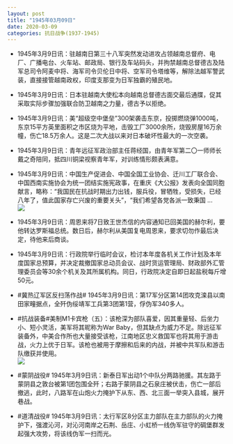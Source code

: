 ```yaml
---
layout: post
title: "1945年03月09日"
date: 2020-03-09
categories: 抗日战争(1937-1945)
---
```


<meta name="referrer" content="no-referrer" />

- 1945年3月9日讯：驻越南日第三十八军突然发动进攻占领越南总督府、电厂、广播电台、火车站、邮政局、银行及车站码头，并拘禁越南总督德古及陆军总司令阿麦中将、海军司令贝伦日中将、空军司令塔维等，解除法越军警武装，直接接管越南政权，印度支那变为日军独霸的殖民地。 

- 1945年3月9日讯：日本驻越南大使松本向越南总督德古面交最后通牒，促其采取实际步骤加强联合防卫越南之力量，德古予以拒绝。 

- 1945年3月9日讯：美“超级空中堡垒”300架袭击东京，投掷燃烧弹1000吨，东京15平方英里面积之市区烧为平地，击毁工厂3000余所，烧毁房屋16万余幢，伤亡18.5万余人。这是二次大战以来对日本破坏性最大的一次空袭。 

- 1945年3月9日讯：青年远征军政治部主任蒋经国，由青年军第二〇一师师长戴之奇陪同，抵四川铜梁视察青年军，对训练情形颇表满意。 

- 1945年3月9日讯：中国生产促进会、中国全国工业协会、迁川工厂联合会、中国西南实施协会为统一团结实施宪政事，在重庆《大公报》发表向全国同胞献言，略称：“我国民在抗战时期出力出钱，服兵役，冒牺牲，受损失，已经八年了，值此国家存亡兴废的重要关头”，“我们希望各党各派一致秉国 ... <br/><img src="https://wx2.sinaimg.cn/large/aca367d8ly1gcntyk056ej20c809zjrf.jpg" />

- 1945年3月9日讯：周恩来将7日致王世杰信的内容通知已回美国的赫尔利，要他转达罗斯福总统。数日后，赫尔利从美国复电周恩来，要求切勿作最后决定，待他来后商谈。 

- 1945年3月9日讯：行政院举行临时会议，检讨本年度各机关工作计划及本年度国家总预算，并决定裁撤国家总动员会议、战时货运管理局、财政部外汇管理委员会等30余个机关及其所属机构。同日，行政院决定自即日起盐税每斤增50元。 

- #冀热辽军区反扫荡作战# 1945年3月9日讯：第17军分区第14团攻克滦县以南田家疃据点，全歼伪绥靖军工兵第3团第1营，俘伪军340多人。 

- #抗战装备#美制M1卡宾枪（五）：该枪深为部队喜爱，因其重量轻、后坐力小、短小灵活，美军将其昵称为War Baby，但其缺点为威力不足。除远征军装备外，中美合作所也大量接受该枪，江南地区忠义救国军也将其用于游击战，火力上优于日军。该枪也被用于摩擦和后来的内战，并被中共军队和游击队缴获并使用。 <br/><img src="https://wx2.sinaimg.cn/large/aca367d8ly1gcng32u5pej20d61hgk1t.jpg" />

- #蒙阴战役# 1945年3月9日讯：新泰日军出动1个中队分两路驰援。其左路于蒙阴县之敦台被第1团包围全歼；右路于蒙阴县之石泉庄被伏击，伤亡一部后撤逃，此时，八路军在山炮火力掩护下从东、西、北三面一举突入县城，展开巷战。 

- #道清战役# 1945年3月9日讯：太行军区8分区主力部队在主力部队的火力掩护下，强渡沁河，对沁河南岸之石荆、岳庄、小虹桥一线伪军驻守的碉堡群发起强大攻势，将该线伪军一扫而光。 

